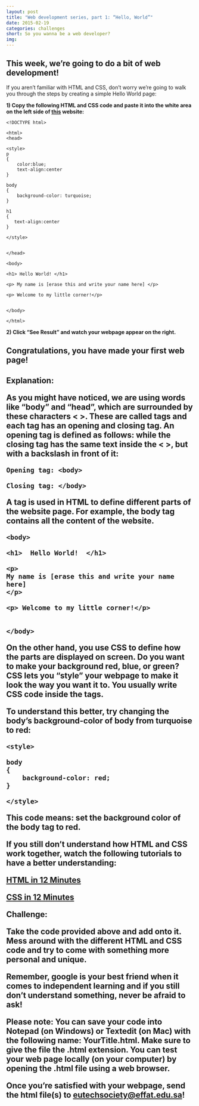 ```yaml
---
layout: post
title: "Web development series, part 1: “Hello, World”"
date: 2015-02-19
categories: challenges
short: So you wanna be a web developer?
img:
---
```


<h2>This week, we’re going to do a bit of web development!</h2>


If you aren’t familiar with HTML and CSS,  don’t worry we’re going to walk you through the steps by creating a simple Hello World page:


<B>1) Copy the following HTML and CSS code and paste it into the white area on the left side of [this](http://www.w3schools.com/html/tryit.asp?filename=tryhtml_basic_document) website: </B>

``` 
<!DOCTYPE html>

<html>
<head>

<style>
p 
{
    color:blue; 
    text-align:center
}

body
{
    background-color: turquoise;
}

h1 
{
   text-align:center
}

</style>


</head>

<body>

<h1> Hello World! </h1>

<p> My name is [erase this and write your name here] </p>

<p> Welcome to my little corner!</p>


</body>

</html>
``` 

<B>2) Click “See Result” and watch your webpage appear on the right.</B> 

<h2>Congratulations, you have made your first web page!<h2>


Explanation: 


As you might have noticed, we are using words like “body” and “head”, which are surrounded by these characters < >. These are called tags and each tag has an opening and closing tag. An opening tag is defined as follows: <body> while the closing tag has the same text inside the < >, but with a backslash in front of it: </body>

```
Opening tag: <body>

Closing tag: </body>
```

A tag is used in HTML to define different parts of the website page. For example, the body tag contains all the content of the website.
```
<body>

<h1>  Hello World!  </h1>

<p>
My name is [erase this and write your name here]
</p>

<p> Welcome to my little corner!</p>


</body>
```
On the other hand, you use CSS to define how the parts are displayed on screen. Do you want to make your background red, blue, or green? CSS lets you “style” your webpage to make it look the way you want it to. You usually write CSS code inside the <style>   </style> tags. 

To understand this better, try changing the body’s background-color of body from turquoise to red:
```
<style>

body
{
    background-color: red;
}

</style>
```
This code means: set the background color of the body tag to red. 

If you still don’t understand how HTML and CSS work together, watch the following tutorials to have a better understanding:

[HTML in 12 Minutes](https://www.youtube.com/watch?v=bWPMSSsVdPk)

[CSS in 12 Minutes](https://www.youtube.com/watch?v=0afZj1G0BIE)

Challenge:


Take the code provided above and add onto it. Mess around with the different HTML and CSS code and try to come with something more personal and unique. 


Remember, google is your best friend when it comes to independent learning and if you still don’t understand something, never be afraid to ask! 


Please note: You can save your code into  Notepad (on Windows)  or Textedit (on Mac)  with the following name: YourTitle.html. Make sure to give the file the <B>.html</B> extension. You can test your web page locally (on your computer) by opening the .html file using a web browser. 


Once you’re satisfied with your webpage, send the html file(s) to <a href="mailto:eutechsociety@effat.edu.sa">eutechsociety@effat.edu.sa</a>!




